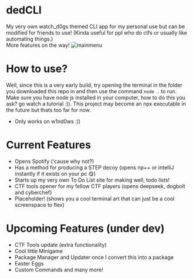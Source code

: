 ﻿# dedCLI
My very own watch_d0gs themed CLI app for my personal use but can be modified for friends to use! (Kinda useful for ppl who do ctfs or usually like automating things.)
<br />
More features on the way!
![mainmenu](https://github.com/user-attachments/assets/cbbcc87d-f3ff-47f8-8b80-c5055dd06c04)

# How to use?
Well, since this is a very early build, try opening the terminal in the folder you downloaded this repo in and then use the command `node .` to run. 
<br />
Make sure you have node js installed in your computer, how to do this you ask? go watch a tutorial :)). This project may become an npx executable in the future but thats too far for now.
- Only works on w1nd0ws :))

# Current Features
- Opens Spotify ('cause why not?)<br />
- Has a method for producing a STEP decoy (opens np++ or intelliJ instantly if it exists on your pc 😋) <br />
- Starts up my very own To Do List site for making well, todo lists! <br/>
- CTF tools opener  for my fellow CTF players (opens deepseek, dogbolt and cyberchef) <br />
- Placeholder! (shows you a cool terminal art that can just be a cool screenspace to flex)<br />

# Upcoming Features (under dev)
- CTF Tools update (extra functionality) <br />
- Cool little Minigame <br />
- Package Manager and Updater once I convert this into a package <br />
- Easter Eggs <br />
- Custom Commands and many more!
